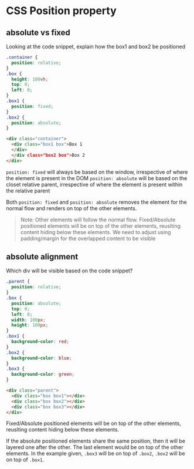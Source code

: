 # CSS Position property

## absolute vs fixed

Looking at the code snippet, explain how the box1 and box2 be positioned

```CSS
.container {
  position: relative;
}
.box {
  height: 100vh;
  top: 0;
  left: 0;
}
.box1 {
  position: fixed;
}
.box2 {
  position: absolute;
}
```

```HTML
<div class="container">
  <div class="box1 box">Box 1
  </div>
  </div class="box2 box">Box 2
</div>
```

`position: fixed` will always be based on the window, irrespective of where the element is present in the DOM
`position: absolute` will be based on the closet relative parent, irrespective of where the element is present within the relative parent

Both `position: fixed` and `position: absolute` removes the element for the normal flow and renders on top of the other elements.

> Note: Other elements will follow the normal flow. Fixed/Absolute positioned elements will be on top of the other elements, reuslting content hiding below these elements. We need to adjust using padding/margin for the overlapped content to be visible

## absolute alignment

Which div will be visible based on the code snippet?

```CSS
.parent {
  position: relative;
}
.box {
  position: absolute;
  top: 0;
  left: 0;
  width: 100px;
  height: 100px;
}
.box1 {
  background-color: red;
}
.box2 {
  background-color: blue;
}
.box3 {
  background-color: green;
}
```
```HTML
<div class="parent">
  <div class="box box1"></div>
  <div class="box box2"></div>
  <div class="box box3"></div>
</div>
```
Fixed/Absolute positioned elements will be on top of the other elements, reuslting content hiding below these elements.

If the absolute positioned elements share the same position, then it will be layered one after the other. The last element would be on top of the other elements. In the example given, `.box3` will be on top of `.box2`, `.box2` will be on top of `.box1`.
 